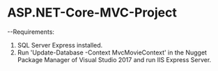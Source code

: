 # ASP.NET-Core-MVC-Project

--Requirements:
1. SQL Server Express installed.
2. Run 'Update-Database -Context MvcMovieContext' in the Nugget Package Manager of Visual Studio 2017 and run IIS Express Server.
